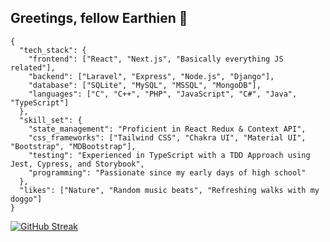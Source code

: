 ## Greetings, fellow Earthien 👾

```
{
  "tech_stack": {
    "frontend": ["React", "Next.js", "Basically everything JS related"],
    "backend": ["Laravel", "Express", "Node.js", "Django"],
    "database": ["SQLite", "MySQL", "MSSQL", "MongoDB"],
    "languages": ["C", "C++", "PHP", "JavaScript", "C#", "Java", "TypeScript"]
  },
  "skill_set": {
    "state_management": "Proficient in React Redux & Context API", 
    "css_frameworks": ["Tailwind CSS", "Chakra UI", "Material UI", "Bootstrap", "MDBootstrap"],  
    "testing": "Experienced in TypeScript with a TDD Approach using Jest, Cypress, and Storybook",
    "programming": "Passionate since my early days of high school" 
  },
  "likes": ["Nature", "Random music beats", "Refreshing walks with my doggo"]
}
```
[![GitHub Streak](https://streak-stats.demolab.com?user=udip-rai&theme=tokyonight)](https://git.io/streak-stats)
